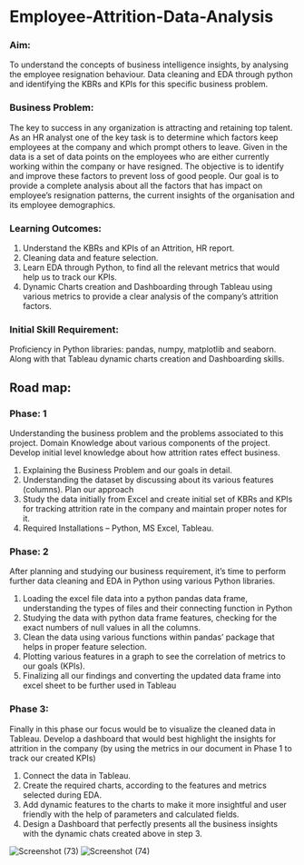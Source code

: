 # Employee-Attrition-Data-Analysis

### Aim: 
To understand the concepts of business intelligence insights, by analysing the employee resignation behaviour.
Data cleaning and EDA through python and identifying the KBRs and KPIs for this specific business problem.

### Business Problem: 
The key to success in any organization is attracting and retaining top talent. As an HR analyst one of the key task is to determine which factors keep employees at the company and which prompt others to leave. Given in the data is a set of data points on the employees who are either currently working within the company or have resigned. The objective is to identify and improve these factors to prevent loss of good people.
Our goal is to provide a complete analysis about all the factors that has impact on employee’s resignation patterns, the current insights of the organisation and its employee demographics.

### Learning Outcomes:
1.	Understand the KBRs and KPIs of an Attrition, HR report.
2.	Cleaning data and feature selection.
3.	Learn EDA through Python, to find all the relevant metrics that would help us to track our KPIs.
4.	Dynamic Charts creation and Dashboarding through Tableau using various metrics to provide a clear analysis of the company’s attrition factors.

### Initial Skill Requirement:
Proficiency in Python libraries:  pandas, numpy, matplotlib and seaborn.
Along with that Tableau dynamic charts creation and Dashboarding skills.


## Road map: 
### Phase: 1
Understanding the business problem and the problems associated to this project.
Domain Knowledge about various components of the project. Develop initial level knowledge about how attrition rates effect business.
1.	Explaining the Business Problem and our goals in detail.
2.	Understanding the dataset by discussing about its various features (columns). Plan our approach
3.	Study the data initially from Excel and create initial set of KBRs and KPIs for tracking attrition rate in the company and maintain proper notes for it.
4.	Required Installations – Python, MS Excel, Tableau.

### Phase: 2
After planning and studying our business requirement, it’s time to perform further data cleaning and EDA in Python using various Python libraries.
1.	Loading the excel file data into a python pandas data frame, understanding the types of files and their connecting function in Python
2.	Studying the data with python data frame features, checking for the exact numbers of null values in all the columns.
3.	Clean the data using various functions within pandas’ package that helps in proper feature selection.
4.	Plotting various features in a graph to see the correlation of metrics to our goals (KPIs).
5.	Finalizing all our findings and converting the updated data frame into excel sheet to be further used in Tableau

### Phase 3: 
Finally in this phase our focus would be to visualize the cleaned data in Tableau. 
Develop a dashboard that would best highlight the insights for attrition in the company (by using the metrics in our document in Phase 1 to track our created KPIs)
1.	Connect the data in Tableau.
2.	Create the required charts, according to the features and metrics selected during EDA.
3.	Add dynamic features to the charts to make it more insightful and user friendly with the help of parameters and calculated fields.
4.	Design a Dashboard that perfectly presents all the business insights with the dynamic chats created above in step 3.



![Screenshot (73)](https://user-images.githubusercontent.com/101785649/212475894-bff2f619-0d32-4da7-8b57-23491f7185f8.png)
![Screenshot (74)](https://user-images.githubusercontent.com/101785649/212475907-417f0872-92a8-49e1-92fb-5862f188a435.png)


